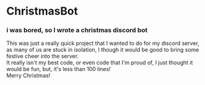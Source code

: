 # ChristmasBot
### i was bored, so I wrote a christmas discord bot
This was just a really quick project that I wanted to do for my discord server, as many of us are stuck in isolation, I though it would be good to bring some festive cheer into the server. <br>
It really isn't my best code, or even code that I'm proud of, I just thought it would be fun, but, it's less than 100 lines! <br>
Merry Christmas!

